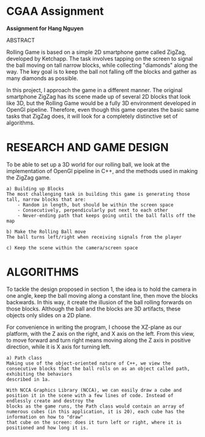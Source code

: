# CGAA Assignment

__Assignment for Hang Nguyen__

ABSTRACT

Rolling Game is based on a simple 2D smartphone game called ZigZag, developed by Ketchapp. The task involves tapping on the screen to signal the ball moving
on tall narrow blocks, while collecting "diamonds" along the way.  The key goal is to keep the ball not falling off the blocks and gather as many diamonds
as possible.

In this project, I approach the game in a different manner. The original smartphone ZigZag has its scene made up of several 2D blocks that look like 3D,
but the Rolling Game would be a fully 3D environment developed in OpenGl pipeline.  Therefore, even though this game operates the basic same tasks that ZigZag
does, it will look for a completely distinctive set of algorithms.

# RESEARCH AND GAME DESIGN

To be able to set up a 3D world for our rolling ball, we look at the implementation of OpenGl pipeline in C++, and the methods used in making the ZigZag game.


    a) Building up Blocks
    The most challenging task in building this game is generating those tall, narrow blocks that are:
        - Random in length, but should be within the screen space
        - Consecutively, perpendicularly put next to each other
        - Never-ending path that keeps going until the ball falls off the map

    b) Make the Rolling Ball move
    The ball turns left/right when receiving signals from the player

    c) Keep the scene within the camera/screen space

# ALGORITHMS

To tackle the design proposed in section 1, the idea is to hold the camera in one angle, keep the ball moving along a constant line, then move the blocks backwards.
In this way, it create the illusion of the ball rolling forwards on those blocks. Although the ball and the blocks are 3D artifacts, these objects only slides on a
2D plane.

For convenience in writing the program, I choose the XZ-plane as our platform, with the Z axis on the right, and X axis on the left. From this view, to move forward
and turn right means moving along the Z axis in positive direction, while it is X axis for turning left.

    a) Path class
    Making use of the object-oriented nature of C++, we view the consecutive blocks that the ball rolls on as an object called path, exhibiting the behaviors
    described in 1a.

    With NCCA Graphics Library (NCCA), we can easily draw a cube and position it in the scene with a few lines of code. Instead of endlessly create and destroy the
    blocks as the game runs, the Path class would contain an array of numerous cubes (in this application, it is 20), each cube has the information on how to "draw"
    that cube on the screen: does it turn left or right, where it is positioned and how long it is.


